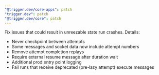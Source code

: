 ```yaml
---
"@trigger.dev/core-apps": patch
"trigger.dev": patch
"@trigger.dev/core": patch
---
```


Fix issues that could result in unreezable state run crashes. Details:
- Never checkpoint between attempts
- Some messages and socket data now include attempt numbers
- Remove attempt completion replays
- Require external resume message after duration wait
- Additional prod entry point logging
- Fail runs that receive deprecated (pre-lazy attempt) execute messages

